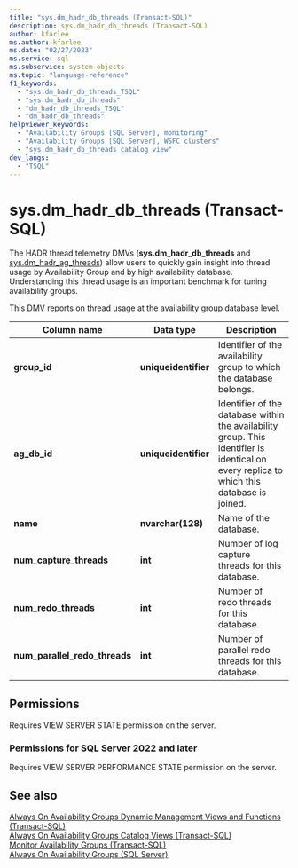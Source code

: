 ```yaml
---
title: "sys.dm_hadr_db_threads (Transact-SQL)"
description: sys.dm_hadr_db_threads (Transact-SQL)
author: kfarlee
ms.author: kfarlee
ms.date: "02/27/2023"
ms.service: sql
ms.subservice: system-objects
ms.topic: "language-reference"
f1_keywords:
  - "sys.dm_hadr_db_threads_TSQL"
  - "sys.dm_hadr_db_threads"
  - "dm_hadr_db_threads_TSQL"
  - "dm_hadr_db_threads"
helpviewer_keywords:
  - "Availability Groups [SQL Server], monitoring"
  - "Availability Groups [SQL Server], WSFC clusters"
  - "sys.dm_hadr_db_threads catalog view"
dev_langs:
  - "TSQL"
---
```

# sys.dm_hadr_db_threads (Transact-SQL)

The HADR thread telemetry DMVs (**sys.dm_hadr_db_threads** and [sys.dm_hadr_ag_threads](../../relational-databases/system-dynamic-management-views/sys-dm-hadr-ag-threads-transact-sql.md)) allow users to quickly gain insight into thread usage by Availability Group and by high availability database. Understanding this thread usage is an important benchmark for tuning availability groups.

This DMV reports on thread usage at the availability group database level.

|Column name|Data type|Description|  
|-----------------|---------------|-----------------|  
|**group_id**|**uniqueidentifier**|Identifier of the availability group to which the database belongs.|
|**ag_db_id**|**uniqueidentifier**|Identifier of the database within the availability group. This identifier is identical on every replica to which this database is joined.|
|**name**|**nvarchar(128)**|Name of the database.|
|**num_capture_threads**|**int**|Number of log capture threads for this database.|
|**num_redo_threads**|**int**|Number of redo threads for this database.|
|**num_parallel_redo_threads**|**int**|Number of parallel redo threads for this database.|

## Permissions  

 Requires VIEW SERVER STATE permission on the server.  
  
### Permissions for SQL Server 2022 and later

Requires VIEW SERVER PERFORMANCE STATE permission on the server.

## See also

 [Always On Availability Groups Dynamic Management Views and Functions &#40;Transact-SQL&#41;](../../relational-databases/system-dynamic-management-views/always-on-availability-groups-dynamic-management-views-functions.md)   
 [Always On Availability Groups Catalog Views &#40;Transact-SQL&#41;](../../relational-databases/system-catalog-views/always-on-availability-groups-catalog-views-transact-sql.md)   
 [Monitor Availability Groups &#40;Transact-SQL&#41;](../../database-engine/availability-groups/windows/monitor-availability-groups-transact-sql.md)   
 [Always On Availability Groups &#40;SQL Server&#41;](../../database-engine/availability-groups/windows/overview-of-always-on-availability-groups-sql-server.md)  
  
